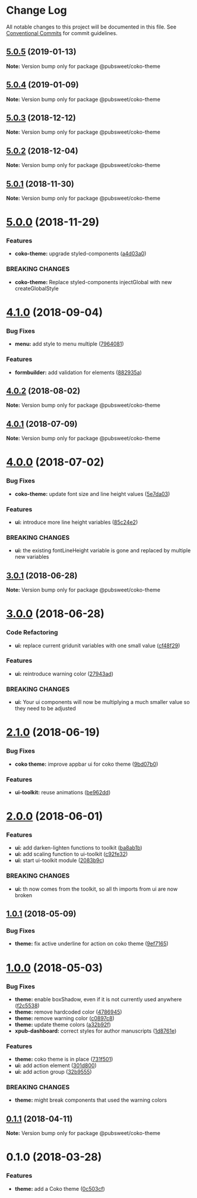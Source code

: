 # Change Log

All notable changes to this project will be documented in this file.
See [Conventional Commits](https://conventionalcommits.org) for commit guidelines.

## [5.0.5](https://gitlab.coko.foundation/pubsweet/pubsweet/compare/@pubsweet/coko-theme@5.0.4...@pubsweet/coko-theme@5.0.5) (2019-01-13)

**Note:** Version bump only for package @pubsweet/coko-theme





## [5.0.4](https://gitlab.coko.foundation/pubsweet/pubsweet/compare/@pubsweet/coko-theme@5.0.3...@pubsweet/coko-theme@5.0.4) (2019-01-09)

**Note:** Version bump only for package @pubsweet/coko-theme





## [5.0.3](https://gitlab.coko.foundation/pubsweet/pubsweet/compare/@pubsweet/coko-theme@5.0.2...@pubsweet/coko-theme@5.0.3) (2018-12-12)

**Note:** Version bump only for package @pubsweet/coko-theme





## [5.0.2](https://gitlab.coko.foundation/pubsweet/pubsweet/compare/@pubsweet/coko-theme@5.0.1...@pubsweet/coko-theme@5.0.2) (2018-12-04)

**Note:** Version bump only for package @pubsweet/coko-theme





## [5.0.1](https://gitlab.coko.foundation/pubsweet/pubsweet/compare/@pubsweet/coko-theme@5.0.0...@pubsweet/coko-theme@5.0.1) (2018-11-30)

**Note:** Version bump only for package @pubsweet/coko-theme





# [5.0.0](https://gitlab.coko.foundation/pubsweet/pubsweet/compare/@pubsweet/coko-theme@4.1.0...@pubsweet/coko-theme@5.0.0) (2018-11-29)


### Features

* **coko-theme:** upgrade styled-components ([a4d03a0](https://gitlab.coko.foundation/pubsweet/pubsweet/commit/a4d03a0))


### BREAKING CHANGES

* **coko-theme:** Replace styled-components injectGlobal with new createGlobalStyle





<a name="4.1.0"></a>
# [4.1.0](https://gitlab.coko.foundation/pubsweet/pubsweet/compare/@pubsweet/coko-theme@4.0.2...@pubsweet/coko-theme@4.1.0) (2018-09-04)


### Bug Fixes

* **menu:** add style to menu multiple ([7964081](https://gitlab.coko.foundation/pubsweet/pubsweet/commit/7964081))


### Features

* **formbuilder:** add validation for elements ([882935a](https://gitlab.coko.foundation/pubsweet/pubsweet/commit/882935a))




<a name="4.0.2"></a>
## [4.0.2](https://gitlab.coko.foundation/pubsweet/pubsweet/compare/@pubsweet/coko-theme@4.0.1...@pubsweet/coko-theme@4.0.2) (2018-08-02)




**Note:** Version bump only for package @pubsweet/coko-theme

<a name="4.0.1"></a>
## [4.0.1](https://gitlab.coko.foundation/pubsweet/pubsweet/compare/@pubsweet/coko-theme@4.0.0...@pubsweet/coko-theme@4.0.1) (2018-07-09)




**Note:** Version bump only for package @pubsweet/coko-theme

<a name="4.0.0"></a>
# [4.0.0](https://gitlab.coko.foundation/pubsweet/pubsweet/compare/@pubsweet/coko-theme@3.0.1...@pubsweet/coko-theme@4.0.0) (2018-07-02)


### Bug Fixes

* **coko-theme:** update font size and line height values ([5e7da03](https://gitlab.coko.foundation/pubsweet/pubsweet/commit/5e7da03))


### Features

* **ui:** introduce more line height variables ([85c24e2](https://gitlab.coko.foundation/pubsweet/pubsweet/commit/85c24e2))


### BREAKING CHANGES

* **ui:** the existing fontLineHeight variable is gone and replaced by multiple new variables




<a name="3.0.1"></a>
## [3.0.1](https://gitlab.coko.foundation/pubsweet/pubsweet/compare/@pubsweet/coko-theme@3.0.0...@pubsweet/coko-theme@3.0.1) (2018-06-28)




**Note:** Version bump only for package @pubsweet/coko-theme

<a name="3.0.0"></a>
# [3.0.0](https://gitlab.coko.foundation/pubsweet/pubsweet/compare/@pubsweet/coko-theme@2.1.0...@pubsweet/coko-theme@3.0.0) (2018-06-28)


### Code Refactoring

* **ui:** replace current gridunit variables with one small value ([cf48f29](https://gitlab.coko.foundation/pubsweet/pubsweet/commit/cf48f29))


### Features

* **ui:** reintroduce warning color ([27943ad](https://gitlab.coko.foundation/pubsweet/pubsweet/commit/27943ad))


### BREAKING CHANGES

* **ui:** Your ui components will now be multiplying a much smaller value so they need to be
adjusted




<a name="2.1.0"></a>
# [2.1.0](https://gitlab.coko.foundation/pubsweet/pubsweet/compare/@pubsweet/coko-theme@2.0.0...@pubsweet/coko-theme@2.1.0) (2018-06-19)


### Bug Fixes

* **coko theme:** improve appbar ui for coko theme ([9bd07b0](https://gitlab.coko.foundation/pubsweet/pubsweet/commit/9bd07b0))


### Features

* **ui-toolkit:** reuse animations ([be962dd](https://gitlab.coko.foundation/pubsweet/pubsweet/commit/be962dd))




<a name="2.0.0"></a>
# [2.0.0](https://gitlab.coko.foundation/pubsweet/pubsweet/compare/@pubsweet/coko-theme@1.0.1...@pubsweet/coko-theme@2.0.0) (2018-06-01)


### Features

* **ui:** add darken-lighten functions to toolkit ([ba8ab1b](https://gitlab.coko.foundation/pubsweet/pubsweet/commit/ba8ab1b))
* **ui:** add scaling function to ui-toolkit ([c92fe32](https://gitlab.coko.foundation/pubsweet/pubsweet/commit/c92fe32))
* **ui:** start ui-toolkit module ([2083b9c](https://gitlab.coko.foundation/pubsweet/pubsweet/commit/2083b9c))


### BREAKING CHANGES

* **ui:** th now comes from the toolkit, so all th imports from ui are now broken




<a name="1.0.1"></a>
## [1.0.1](https://gitlab.coko.foundation/pubsweet/pubsweet/compare/@pubsweet/coko-theme@1.0.0...@pubsweet/coko-theme@1.0.1) (2018-05-09)


### Bug Fixes

* **theme:** fix active underline for action on coko theme ([9ef7165](https://gitlab.coko.foundation/pubsweet/pubsweet/commit/9ef7165))




<a name="1.0.0"></a>
# [1.0.0](https://gitlab.coko.foundation/pubsweet/pubsweet/compare/@pubsweet/coko-theme@0.1.1...@pubsweet/coko-theme@1.0.0) (2018-05-03)


### Bug Fixes

* **theme:** enable boxShadow, even if it is not currently used anywhere ([f2c5538](https://gitlab.coko.foundation/pubsweet/pubsweet/commit/f2c5538))
* **theme:** remove hardcoded color ([4786945](https://gitlab.coko.foundation/pubsweet/pubsweet/commit/4786945))
* **theme:** remove warning color ([c0897c8](https://gitlab.coko.foundation/pubsweet/pubsweet/commit/c0897c8))
* **theme:** update theme colors ([a32b92f](https://gitlab.coko.foundation/pubsweet/pubsweet/commit/a32b92f))
* **xpub-dashboard:** correct styles for author manuscripts ([1d8761e](https://gitlab.coko.foundation/pubsweet/pubsweet/commit/1d8761e))


### Features

* **theme:** coko theme is in place ([731f501](https://gitlab.coko.foundation/pubsweet/pubsweet/commit/731f501))
* **ui:** add action element ([301d800](https://gitlab.coko.foundation/pubsweet/pubsweet/commit/301d800))
* **ui:** add action group ([32b9555](https://gitlab.coko.foundation/pubsweet/pubsweet/commit/32b9555))


### BREAKING CHANGES

* **theme:** might break components that used the warning colors




<a name="0.1.1"></a>
## [0.1.1](https://gitlab.coko.foundation/pubsweet/pubsweet/compare/@pubsweet/coko-theme@0.1.0...@pubsweet/coko-theme@0.1.1) (2018-04-11)




**Note:** Version bump only for package @pubsweet/coko-theme

<a name="0.1.0"></a>
# 0.1.0 (2018-03-28)


### Features

* **theme:** add a Coko theme ([0c503cf](https://gitlab.coko.foundation/pubsweet/pubsweet/commit/0c503cf))
